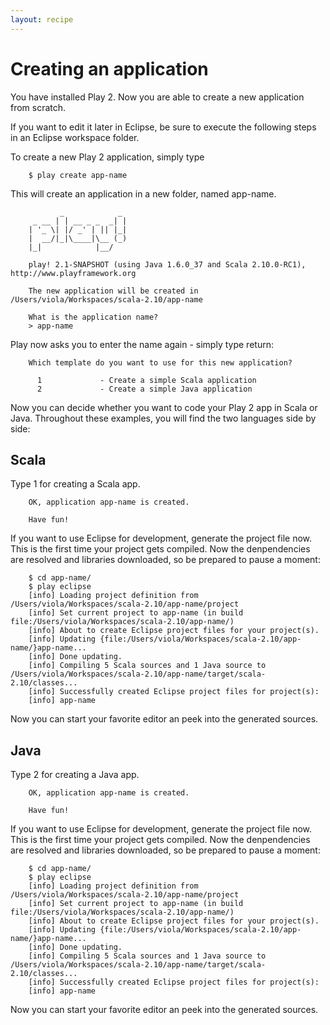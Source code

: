```yaml
---
layout: recipe
---
```


# Creating an application

You have installed Play 2. Now you are able to create a new application
from scratch.

If you want to edit it later in Eclipse, be sure to execute the following 
steps in an Eclipse workspace folder.

To create a new Play 2 application, simply type 
```
	$ play create app-name
```
This will create an application in a new folder, named app-name.
```
	       _            _
	 _ __ | | __ _ _  _| |
	| '_ \| |/ _' | || |_|
	|  __/|_|\____|\__ (_)
	|_|            |__/
	
	play! 2.1-SNAPSHOT (using Java 1.6.0_37 and Scala 2.10.0-RC1), http://www.playframework.org
	
	The new application will be created in /Users/viola/Workspaces/scala-2.10/app-name
	
	What is the application name? 
	> app-name
```
Play now asks you to enter the name again - simply type return:
```
	Which template do you want to use for this new application? 
	
	  1             - Create a simple Scala application
	  2             - Create a simple Java application
```
Now you can decide whether you want to code your Play 2 app in Scala or Java.
Throughout these examples, you will find the two languages side by side:

## Scala
Type 1 for creating a Scala app.
```
	OK, application app-name is created.
	
	Have fun!
```
If you want to use Eclipse for development, generate the project file now.
This is the first time your project gets compiled. Now the denpendencies are 
resolved and libraries downloaded, so be prepared to pause a moment:
```
	$ cd app-name/
	$ play eclipse   
	[info] Loading project definition from /Users/viola/Workspaces/scala-2.10/app-name/project
	[info] Set current project to app-name (in build file:/Users/viola/Workspaces/scala-2.10/app-name/)
	[info] About to create Eclipse project files for your project(s).
	[info] Updating {file:/Users/viola/Workspaces/scala-2.10/app-name/}app-name...
	[info] Done updating.                                                             
	[info] Compiling 5 Scala sources and 1 Java source to /Users/viola/Workspaces/scala-2.10/app-name/target/scala-2.10/classes...
	[info] Successfully created Eclipse project files for project(s):
	[info] app-name
```
Now you can start your favorite editor an peek into the generated sources.

## Java
Type 2 for creating a Java app.
```
	OK, application app-name is created.
	
	Have fun!
```
If you want to use Eclipse for development, generate the project file now.
This is the first time your project gets compiled. Now the denpendencies are 
resolved and libraries downloaded, so be prepared to pause a moment:
```
	$ cd app-name/
	$ play eclipse   
	[info] Loading project definition from /Users/viola/Workspaces/scala-2.10/app-name/project
	[info] Set current project to app-name (in build file:/Users/viola/Workspaces/scala-2.10/app-name/)
	[info] About to create Eclipse project files for your project(s).
	[info] Updating {file:/Users/viola/Workspaces/scala-2.10/app-name/}app-name...
	[info] Done updating.                                                             
	[info] Compiling 5 Scala sources and 1 Java source to /Users/viola/Workspaces/scala-2.10/app-name/target/scala-2.10/classes...
	[info] Successfully created Eclipse project files for project(s):
	[info] app-name
```
Now you can start your favorite editor an peek into the generated sources.

		